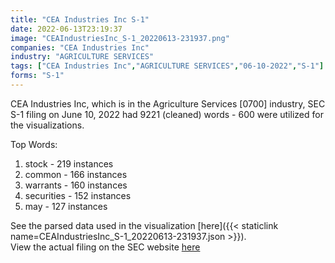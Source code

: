 ```yaml
---
title: "CEA Industries Inc S-1"
date: 2022-06-13T23:19:37
image: "CEAIndustriesInc_S-1_20220613-231937.png"
companies: "CEA Industries Inc"
industry: "AGRICULTURE SERVICES"
tags: ["CEA Industries Inc","AGRICULTURE SERVICES","06-10-2022","S-1"]
forms: "S-1"
---
```

CEA Industries Inc, which is in the Agriculture Services [0700] industry, SEC S-1 filing on June 10, 2022 had 9221 (cleaned) words - 600 were utilized for the visualizations.

Top Words:
1. stock - 219 instances
2. common - 166 instances
3. warrants - 160 instances
4. securities - 152 instances
5. may - 127 instances


See the parsed data used in the visualization [here]({{< staticlink name=CEAIndustriesInc_S-1_20220613-231937.json >}}).  
View the actual filing on the SEC website [here](https://www.sec.gov/Archives/edgar/data/1482541/0001493152-22-016429.txt)
